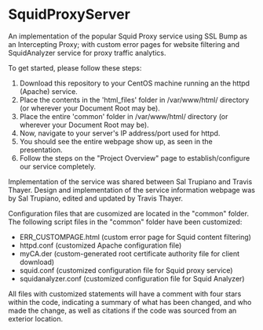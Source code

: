 # SquidProxyServer
An implementation of the popular Squid Proxy service using SSL Bump as an Intercepting Proxy; with custom error pages for website filtering and SquidAnalyzer service for proxy traffic analytics.

To get started, please follow these steps:

  1) Download this repository to your CentOS machine running an the httpd (Apache) service.
  2) Place the contents in the 'html_files' folder in /var/www/html/ directory (or wherever your Document Root may be).
  3) Place the entire 'common' folder in /var/www/html/ directory (or wherever your Document Root may be).
  4) Now, navigate to your server's IP address/port used for httpd.
  5) You should see the entire webpage show up, as seen in the presentation.
  6) Follow the steps on the "Project Overview" page to establish/configure our service completely.

Implementation of the service was shared between Sal Trupiano and Travis Thayer.
Design and implementation of the service information webpage was by Sal Trupiano, edited and updated by Travis Thayer.

Configuration files that are cusomized are located in the "common" folder.
The following script files in the "common" folder have been customized:
- ERR_CUSTOMPAGE.html (custom error page for Squid content filtering)
- httpd.conf (customized Apache configuration file)
- myCA.der (custom-generated root certificate authority file for client download)
- squid.conf (customized configuration file for Squid proxy service)
- squidanalyzer.conf (customized configuration file for Squid Analyzer)

All files with customized statements will have a comment with four stars within the code, indicating a summary of what has been changed, and who made the change, as well as citations if the code was sourced from an exterior location.
